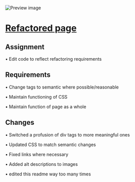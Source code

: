 ![Preview image](./assets/images/screenshot.png)

# [Refactored page](https://mollydotwhat.github.io/semantic-html/)

## Assignment

• Edit code to reflect refactoring requirements


## Requirements

• Change tags to semantic where possible/reasonable

• Maintain functioning of CSS

• Maintain function of page as a whole


## Changes

• Switched a profusion of div tags to more meaningful ones

• Updated CSS to match semantic changes

• Fixed links where necessary

• Added alt descriptions to images

• edited this readme way too many times
